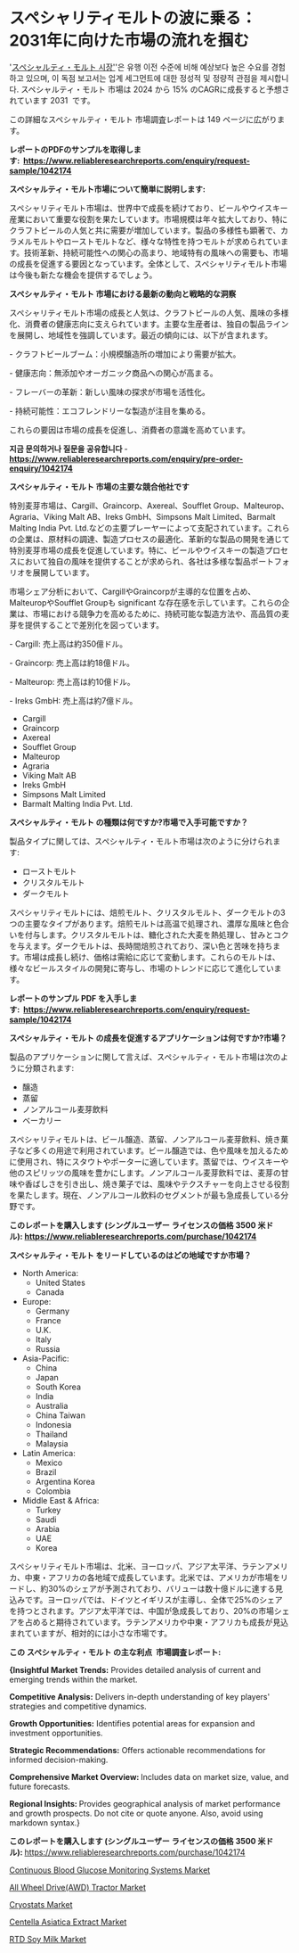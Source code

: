 <p><h1>スペシャリティモルトの波に乗る：2031年に向けた市場の流れを掴む</h1></p><p>'<a href="https://www.reliableresearchreports.com/specialty-malt-r1042174?utm_campaign=107&utm_medium=36&utm_source=Github&utm_content=ia&utm_term=07112024&utm_id=specialty-malt">スペシャルティ・モルト 시장'</a>'은 유행 이전 수준에 비해 예상보다 높은 수요를 경험하고 있으며, 이 독점 보고서는 업계 세그먼트에 대한 정성적 및 정량적 관점을 제시합니다. スペシャルティ・モルト 市場は 2024 から 15% のCAGRに成長すると予想されています 2031&nbsp; です。</p>
<p>この詳細なスペシャルティ・モルト 市場調査レポートは 149 ページに広がります。</p>
<p><strong>レポートのPDFのサンプルを取得します</strong><strong>:&nbsp;&nbsp;<a href="https://www.reliableresearchreports.com/enquiry/request-sample/1042174?utm_campaign=107&utm_medium=36&utm_source=Github&utm_content=ia&utm_term=07112024&utm_id=specialty-malt">https://www.reliableresearchreports.com/enquiry/request-sample/1042174</a></strong></p>
<p><strong>スペシャルティ・モルト市場について簡単に説明します:</strong></p>
<p><p>スペシャリティモルト市場は、世界中で成長を続けており、ビールやウイスキー産業において重要な役割を果たしています。市場規模は年々拡大しており、特にクラフトビールの人気と共に需要が増加しています。製品の多様性も顕著で、カラメルモルトやローストモルトなど、様々な特性を持つモルトが求められています。技術革新、持続可能性への関心の高まり、地域特有の風味への需要も、市場の成長を促進する要因となっています。全体として、スペシャリティモルト市場は今後も新たな機会を提供するでしょう。</p></p>
<p><strong>スペシャルティ・モルト 市場における最新の動向と戦略的な洞察</strong></p>
<p><p>スペシャリティモルト市場の成長と人気は、クラフトビールの人気、風味の多様化、消費者の健康志向に支えられています。主要な生産者は、独自の製品ラインを展開し、地域性を強調しています。最近の傾向には、以下が含まれます。</p><p>- クラフトビールブーム：小規模醸造所の増加により需要が拡大。</p><p>- 健康志向：無添加やオーガニック商品への関心が高まる。</p><p>- フレーバーの革新：新しい風味の探求が市場を活性化。</p><p>- 持続可能性：エコフレンドリーな製造が注目を集める。 </p><p>これらの要因は市場の成長を促進し、消費者の意識を高めています。</p></p>
<p><strong>지금 문의하거나 질문을 공유합니다</strong><strong>&nbsp;</strong>-<strong><a href="https://www.reliableresearchreports.com/enquiry/pre-order-enquiry/1042174?utm_campaign=107&utm_medium=36&utm_source=Github&utm_content=ia&utm_term=07112024&utm_id=specialty-malt">https://www.reliableresearchreports.com/enquiry/pre-order-enquiry/1042174</a></strong></p>
<p><strong>スペシャルティ・モルト 市場の主要な競合他社です</strong></p>
<p><p>特別麦芽市場は、Cargill、Graincorp、Axereal、Soufflet Group、Malteurop、Agraria、Viking Malt AB、Ireks GmbH、Simpsons Malt Limited、Barmalt Malting India Pvt. Ltd.などの主要プレーヤーによって支配されています。これらの企業は、原材料の調達、製造プロセスの最適化、革新的な製品の開発を通じて特別麦芽市場の成長を促進しています。特に、ビールやウイスキーの製造プロセスにおいて独自の風味を提供することが求められ、各社は多様な製品ポートフォリオを展開しています。</p><p>市場シェア分析において、CargillやGraincorpが主導的な位置を占め、MalteuropやSoufflet Groupも significant な存在感を示しています。これらの企業は、市場における競争力を高めるために、持続可能な製造方法や、高品質の麦芽を提供することで差別化を図っています。</p><p>- Cargill: 売上高は約350億ドル。</p><p>- Graincorp: 売上高は約18億ドル。</p><p>- Malteurop: 売上高は約10億ドル。</p><p>- Ireks GmbH: 売上高は約7億ドル。</p></p>
<p><ul><li>Cargill</li><li>Graincorp</li><li>Axereal</li><li>Soufflet Group</li><li>Malteurop</li><li>Agraria</li><li>Viking Malt AB</li><li>Ireks GmbH</li><li>Simpsons Malt Limited</li><li>Barmalt Malting India Pvt. Ltd.</li></ul></p>
<p><strong>スペシャルティ・モルト の種類は何ですか?市場で入手可能ですか？</strong></p>
<p>製品タイプに関しては、スペシャルティ・モルト市場は次のように分けられます:</p>
<p><ul><li>ローストモルト</li><li>クリスタルモルト</li><li>ダークモルト</li></ul></p>
<p><p>スペシャリティモルトには、焙煎モルト、クリスタルモルト、ダークモルトの3つの主要なタイプがあります。焙煎モルトは高温で処理され、濃厚な風味と色合いを付与します。クリスタルモルトは、糖化された大麦を熱処理し、甘みとコクを与えます。ダークモルトは、長時間焙煎されており、深い色と苦味を持ちます。市場は成長し続け、価格は需給に応じて変動します。これらのモルトは、様々なビールスタイルの開発に寄与し、市場のトレンドに応じて進化しています。</p></p>
<p><strong>レポートのサンプル PDF を入手します:&nbsp;</strong><strong>&nbsp;<a href="https://www.reliableresearchreports.com/enquiry/request-sample/1042174?utm_campaign=107&utm_medium=36&utm_source=Github&utm_content=ia&utm_term=07112024&utm_id=specialty-malt">https://www.reliableresearchreports.com/enquiry/request-sample/1042174</a></strong></p>
<p><strong>スペシャルティ・モルト の成長を促進するアプリケーションは何ですか?市場？</strong></p>
<p>製品のアプリケーションに関して言えば、スペシャルティ・モルト市場は次のように分類されます:</p>
<p><ul><li>醸造</li><li>蒸留</li><li>ノンアルコール麦芽飲料</li><li>ベーカリー</li></ul></p>
<p><p>スペシャリティモルトは、ビール醸造、蒸留、ノンアルコール麦芽飲料、焼き菓子など多くの用途で利用されています。ビール醸造では、色や風味を加えるために使用され、特にスタウトやポーターに適しています。蒸留では、ウイスキーや他のスピリッツの風味を豊かにします。ノンアルコール麦芽飲料では、麦芽の甘味や香ばしさを引き出し、焼き菓子では、風味やテクスチャーを向上させる役割を果たします。現在、ノンアルコール飲料のセグメントが最も急成長している分野です。</p></p>
<p><strong>このレポートを購入します (シングルユーザー ライセンスの価格 3500 米ドル):</strong><strong>&nbsp;<a href="https://www.reliableresearchreports.com/purchase/1042174?utm_campaign=107&utm_medium=36&utm_source=Github&utm_content=ia&utm_term=07112024&utm_id=specialty-malt">https://www.reliableresearchreports.com/purchase/1042174</a></strong></p>
<p><strong>スペシャルティ・モルト をリードしているのはどの地域ですか市場？</strong></p>
<p><ul>
    <li>
        North America:
        <ul>
            <li>United States</li>
            <li>Canada</li>
        </ul>
    </li>
    <li>
        Europe:
        <ul>
            <li>Germany</li>
            <li>France</li>
            <li>U.K.</li>
            <li>Italy</li>
            <li>Russia</li>
        </ul>
    </li>
    <li>
        Asia-Pacific:
        <ul>
            <li>China</li>
            <li>Japan</li>
            <li>South Korea</li>
            <li>India</li>
            <li>Australia</li>
            <li>China Taiwan</li>
            <li>Indonesia</li>
            <li>Thailand</li>
            <li>Malaysia</li>
        </ul>
    </li>
    <li>
        Latin America:
        <ul>
            <li>Mexico</li>
            <li>Brazil</li>
            <li>Argentina Korea</li>
            <li>Colombia</li>
        </ul>
    </li>
    <li>
        Middle East & Africa:
        <ul>
            <li>Turkey</li>
            <li>Saudi</li>
            <li>Arabia</li>
            <li>UAE</li>
            <li>Korea</li>
        </ul>
    </li>
    </ul></p>
<p><p>スペシャリティモルト市場は、北米、ヨーロッパ、アジア太平洋、ラテンアメリカ、中東・アフリカの各地域で成長しています。北米では、アメリカが市場をリードし、約30%のシェアが予測されており、バリューは数十億ドルに達する見込みです。ヨーロッパでは、ドイツとイギリスが主導し、全体で25%のシェアを持つとされます。アジア太平洋では、中国が急成長しており、20%の市場シェアを占めると期待されています。ラテンアメリカや中東・アフリカも成長が見込まれていますが、相対的には小さな市場です。</p></p>
<p><strong>この スペシャルティ・モルト の主な利点&nbsp; 市場調査レポート:</strong></p>
<p><strong>{Insightful Market Trends:</strong> Provides detailed analysis of current and emerging trends within the market.</p>
<p><strong>Competitive Analysis:</strong> Delivers in-depth understanding of key players' strategies and competitive dynamics.</p>
<p><strong>Growth Opportunities:</strong> Identifies potential areas for expansion and investment opportunities.</p>
<p><strong>Strategic Recommendations:</strong> Offers actionable recommendations for informed decision-making.</p>
<p><strong>Comprehensive Market Overview: </strong>Includes data on market size, value, and future forecasts.</p>
<p><strong>Regional Insights: </strong>Provides geographical analysis of market performance and growth prospects. Do not cite or quote anyone. Also, avoid using markdown syntax.}</p>
<p><strong>このレポートを購入します (シングルユーザー ライセンスの価格 3500 米ドル):&nbsp;</strong><a href="https://www.reliableresearchreports.com/purchase/1042174?utm_campaign=107&utm_medium=36&utm_source=Github&utm_content=ia&utm_term=07112024&utm_id=specialty-malt">https://www.reliableresearchreports.com/purchase/1042174</a></p>
<p><p><a href="https://issuu.com/reportprime-2/docs/continuous-blood-glucose-monitoring_457bb3ac5cedd5?utm_campaign=107&utm_medium=36&utm_source=Github&utm_content=ia&utm_term=07112024&utm_id=specialty-malt">Continuous Blood Glucose Monitoring Systems Market</a></p><p><a href="https://www.linkedin.com/pulse/all-wheel-driveawd-tractor-market-segmentation-geographical-81ave?utm_campaign=107&utm_medium=36&utm_source=Github&utm_content=ia&utm_term=07112024&utm_id=specialty-malt">All Wheel Drive(AWD) Tractor Market</a></p><p><a href="https://issuu.com/reportprime-2/docs/cryostats-market-size-2030.pptx_e0c35ca0728547?utm_campaign=107&utm_medium=36&utm_source=Github&utm_content=ia&utm_term=07112024&utm_id=specialty-malt">Cryostats Market</a></p><p><a href="https://github.com/NasrinKhan99/Market-Research-Report-List-1/blob/main/centella-asiatica-extract-market.md?utm_campaign=107&utm_medium=36&utm_source=Github&utm_content=ia&utm_term=07112024&utm_id=specialty-malt">Centella Asiatica Extract Market</a></p><p><a href="https://www.linkedin.com/pulse/navigating-global-rtd-soy-milk-market-landscape-trends-itfme?utm_campaign=107&utm_medium=36&utm_source=Github&utm_content=ia&utm_term=07112024&utm_id=specialty-malt">RTD Soy Milk Market</a></p></p>
<p>&nbsp;</p>